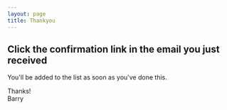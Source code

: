 ```yaml
---
layout: page
title: Thankyou
---
```


## Click the confirmation link in the email you just received

You'll be added to the list as soon as you've done this.

Thanks!  
Barry